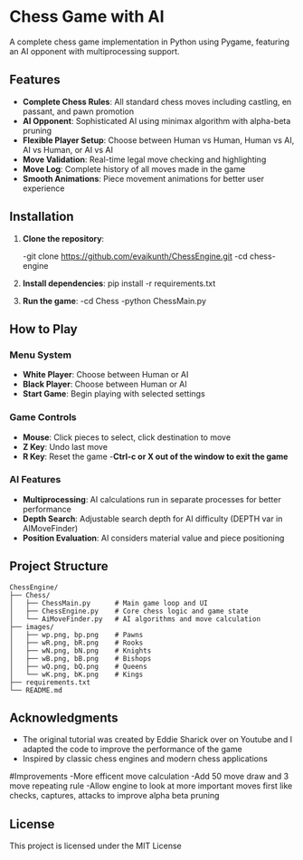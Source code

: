# Chess Game with AI

A complete chess game implementation in Python using Pygame, featuring an AI opponent with multiprocessing support.

## Features

- **Complete Chess Rules**: All standard chess moves including castling, en passant, and pawn promotion
- **AI Opponent**: Sophisticated AI using minimax algorithm with alpha-beta pruning
- **Flexible Player Setup**: Choose between Human vs Human, Human vs AI, AI vs Human, or AI vs AI
- **Move Validation**: Real-time legal move checking and highlighting
- **Move Log**: Complete history of all moves made in the game
- **Smooth Animations**: Piece movement animations for better user experience


## Installation

1. **Clone the repository**:
   
   -git clone https://github.com/evaikunth/ChessEngine.git
   -cd chess-engine
   

2. **Install dependencies**:
   pip install -r requirements.txt
   

3. **Run the game**:
   -cd Chess
   -python ChessMain.py

## How to Play

### Menu System
- **White Player**: Choose between Human or AI
- **Black Player**: Choose between Human or AI
- **Start Game**: Begin playing with selected settings

### Game Controls
- **Mouse**: Click pieces to select, click destination to move
- **Z Key**: Undo last move
- **R Key**: Reset the game
-**Ctrl-c or X out of the window to exit the game**

### AI Features
- **Multiprocessing**: AI calculations run in separate processes for better performance
- **Depth Search**: Adjustable search depth for AI difficulty (DEPTH var in AIMoveFinder)
- **Position Evaluation**: AI considers material value and piece positioning


## Project Structure

```
ChessEngine/
├── Chess/
│   ├── ChessMain.py      # Main game loop and UI
│   ├── ChessEngine.py    # Core chess logic and game state
│   └── AiMoveFinder.py   # AI algorithms and move calculation
├── images/
│   ├── wp.png, bp.png    # Pawns
│   ├── wR.png, bR.png    # Rooks
│   ├── wN.png, bN.png    # Knights
│   ├── wB.png, bB.png    # Bishops
│   ├── wQ.png, bQ.png    # Queens
│   └── wK.png, bK.png    # Kings
├── requirements.txt
└── README.md
```
## Acknowledgments
- The original tutorial was created by Eddie Sharick over on Youtube and I adapted the code to improve the performance of the game
- Inspired by classic chess engines and modern chess applications

#Improvements
-More efficent move calculation
-Add 50 move draw and 3 move repeating rule
-Allow engine to look at more important moves first like checks, captures, attacks to improve alpha beta pruning


## License

This project is licensed under the MIT License 


 

